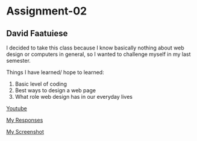 # Assignment-02
## David Faatuiese

I decided to take this class because I know basically nothing about web design or computers in general, so I wanted to challenge myself in my last semester.

Things I have learned/ hope to learned:

1. Basic level of coding
2. Best ways to design a web page
3. What role web design has in our everyday lives

[Youtube](https://www.youtube.com)

[My Responses](./responses.txt)

[My Screenshot](./images/screenshot.png)

